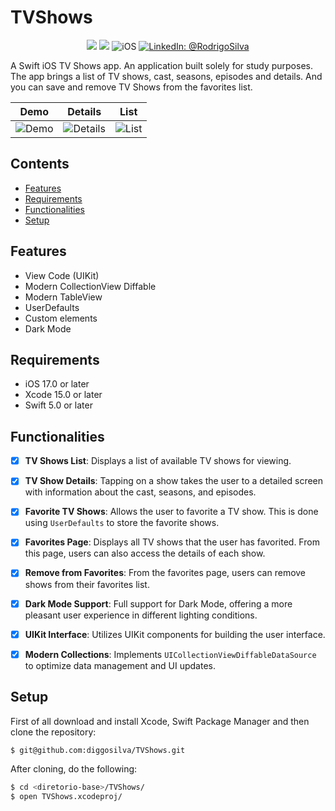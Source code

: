 # TVShows

<p align="center">
    <img src="https://img.shields.io/badge/Swift-5.9.1-orange.svg" />
    <img src="https://img.shields.io/badge/Xcode-15.2.X-orange.svg" />
    <img src="https://img.shields.io/badge/platforms-iOS-brightgreen.svg?style=flat" alt="iOS" />
    <a href="https://www.linkedin.com/in/rodrigo-silva-6a53ba300/" target="_blank">
        <img src="https://img.shields.io/badge/LinkedIn-@RodrigoSilva-blue.svg?style=flat" alt="LinkedIn: @RodrigoSilva" />
    </a>
</p>

A Swift iOS TV Shows app. An application built solely for study purposes. The app brings a list of TV shows, cast, seasons, episodes and details. And you can save and remove TV Shows from the favorites list.


| Demo | Details | List |
| --- | --- | --- |
| ![Demo](https://github.com/user-attachments/assets/ac075e7e-94f0-4f4f-90a3-9497dfadf396) | ![Details](https://github.com/user-attachments/assets/71dda156-8094-485e-846c-8c101c33eeca) | ![List](https://github.com/user-attachments/assets/bbe74904-703b-4305-8b99-a14af9eb8f6e) |


## Contents

- [Features](#features)
- [Requirements](#requirements)
- [Functionalities](#functionalities)
- [Setup](#setup)

## Features

- View Code (UIKit)
- Modern CollectionView Diffable
- Modern TableView
- UserDefaults
- Custom elements
- Dark Mode

## Requirements

- iOS 17.0 or later
- Xcode 15.0 or later
- Swift 5.0 or later

## Functionalities

- [x] **TV Shows List**: Displays a list of available TV shows for viewing.
- [x] **TV Show Details**: Tapping on a show takes the user to a detailed screen with information about the cast, seasons, and episodes.
- [x] **Favorite TV Shows**: Allows the user to favorite a TV show. This is done using `UserDefaults` to store the favorite shows.
- [x] **Favorites Page**: Displays all TV shows that the user has favorited. From this page, users can also access the details of each show.
- [x] **Remove from Favorites**: From the favorites page, users can remove shows from their favorites list.
- [x] **Dark Mode Support**: Full support for Dark Mode, offering a more pleasant user experience in different lighting conditions.
- [x] **UIKit Interface**: Utilizes UIKit components for building the user interface.
- [x] **Modern Collections**: Implements `UICollectionViewDiffableDataSource` to optimize data management and UI updates.


## Setup

First of all download and install Xcode, Swift Package Manager and then clone the repository:

```sh
$ git@github.com:diggosilva/TVShows.git
```

After cloning, do the following:

```sh
$ cd <diretorio-base>/TVShows/
$ open TVShows.xcodeproj/
```
